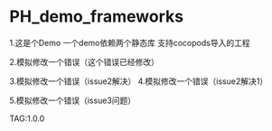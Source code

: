 # PH_demo_frameworks



1.这是个Demo 一个demo依赖两个静态库 支持cocopods导入的工程

2.模拟修改一个错误（这个错误已经修改）


3.模拟修改一个错误（issue2解决）
4.模拟修改一个错误（issue2解决1）


5.模拟修改一个错误（issue3问题）

TAG:1.0.0

